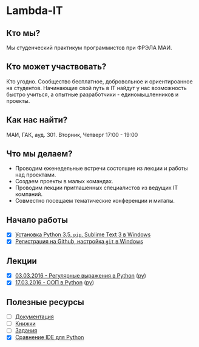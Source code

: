 # Lambda-IT

## Кто мы?
Мы студенческий практикум программистов при ФРЭЛА МАИ.

## Кто может участвовать?
Кто угодно. Сообщество бесплатное, добровольное и ориентироанное на студентов.
Начинающие свой путь в IT найдут у нас возможность быстро учиться, а опытные разработчики - единомышленников и проекты.

## Как нас найти?
МАИ, ГАК, ауд. 301. 
Вторник, Четверг 
17:00 - 19:00

## Что мы делаем?
- Проводим еженедельные встречи состоящие из лекции и работы над проектами.
- Создаем проекты в малых командах.
- Проводим лекции приглашенных специалистов из ведущих IT компаний.
- Совместно посещаем тематические конференции и митапы.

## Начало работы
- [X] [Установка Python 3.5, `pip`, Sublime Text 3 в Windows](help/python.md)
- [X] [Регистрация на Github, настройка `git` в Windows](help/git.md)

## Лекции
- [X] [03.03.2016 - Регулярные выражения в Python](lectures/2016-03-03/2016-03-03.ipynb) ([py](lectures/2016-03-03/2016-03-03.py))
- [X] [17.03.2016 - ООП в Python](lectures/2016-03-17/2016-03-17.ipynb) ([py](lectures/2016-03-17/2016-03-17.py))

## Полезные ресурсы
- [ ] [Документация]()
- [ ] [Книжки]()
- [ ] [Задания]()
- [X] [Сравнение IDE для Python](help/ide.md)
